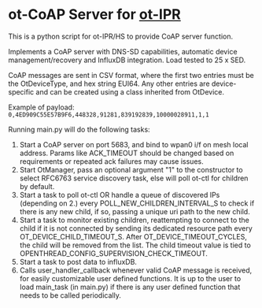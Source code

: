 # ot-CoAP Server for [ot-IPR](https://github.com/edward62740/ot-IPR)


This is a python script for ot-IPR/HS to provide CoAP server function.

Implements a CoAP server with DNS-SD capabilities, automatic device management/recovery and InfluxDB integration. Load tested to 25 x SED.

CoAP messages are sent in CSV format, where the first two entries must be the OtDeviceType, and hex string EUI64.
Any other entries are device-specific and can be created using a class inherited from OtDevice.

Example of payload: ```0,4ED909C55E57B9F6,448328,91281,839192839,10000028911,1,1```


Running main.py will do the following tasks:
    
1. Start a CoAP server on port 5683, and bind to wpan0 i/f on mesh local address. Params like ACK_TIMEOUT should be changed based on requirements or repeated ack failures may cause issues.
2. Start OtManager, pass an optional argument "1" to the constructor to select RFC6763 service discovery task, else will poll ot-ctl for children by default.
3. Start a task to poll ot-ctl OR handle a queue of discovered IPs (depending on 2.) every POLL_NEW_CHILDREN_INTERVAL_S to check if there is any new child, if so, passing a unique uri path to the new child.
4. Start a task to monitor existing children, reattempting to connect to the child if it is not connected by sending its dedicated resource path every OT_DEVICE_CHILD_TIMEOUT_S.
    After OT_DEVICE_TIMEOUT_CYCLES, the child will be removed from the list. The child timeout value is tied to OPENTHREAD_CONFIG_SUPERVISION_CHECK_TIMEOUT.
5. Start a task to post data to influxDB.
6. Calls user_handler_callback whenever valid CoAP message is received, for easily customizable user defined functions. It is up to the user to load main_task (in main.py) 
if there is any user defined function that needs to be called periodically.

